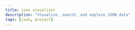 ```yaml
---
title: json visualizer
description: "Visualize, search, and explore JSON data"
tags: [json, project]
---
```

